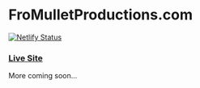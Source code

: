 # FroMulletProductions.com

[![Netlify Status](https://api.netlify.com/api/v1/badges/dc64cff0-cc0e-4590-9202-6421ab4cd977/deploy-status)](https://app.netlify.com/sites/anl-fmp/deploys)

### [Live Site](https://www.fromullet.com/)

More coming soon... 

